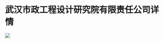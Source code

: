 # 武汉市政工程设计研究院有限责任公司详情

![][bar_1]

[bar_1]:https://github.com/miracle127/ShuZhongReport/blob/master/picture/shuzhong/bar_1.png
